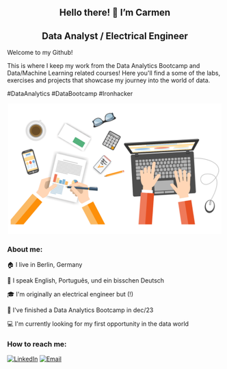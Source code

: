 
<div align="center">
  <h2>Hello there! 👋 I’m Carmen</h2>
  <h2>Data Analyst / Electrical Engineer</h2>
</div>

<div align="left">

  Welcome to my Github!
  
  This is where I keep my work from the Data Analytics Bootcamp and Data/Machine Learning related courses! 
  Here you'll find a some of the labs, exercises and projects that showcase my journey into the world of data.
  
</div>

#DataAnalytics #DataBootcamp #Ironhacker

<div align="center">
  <img src="https://github.com/calumatos/calumatos/blob/main/gitreadme.gif" alt="Git README" width="500" />
</div>

<div align="left">
  
### About me: 

🏠 I live in Berlin, Germany

💬 I speak English, Português, und ein bisschen Deutsch 

🎓 I'm originally an electrical engineer but (!)

🚀 I've finished a Data Analytics Bootcamp in dec/23

💻 I'm currently looking for my first opportunity in the data world


</div>

### How to reach me:

[![LinkedIn](https://img.shields.io/badge/LinkedIn-0A66C2?style=flat-square&logo=linkedin&logoColor=white)](https://www.linkedin.com/in/calumatos/)
[![Email](https://img.shields.io/badge/Email-D14836?style=flat-square&logo=gmail&logoColor=white)](mailto:calumatos@gmail.com)

